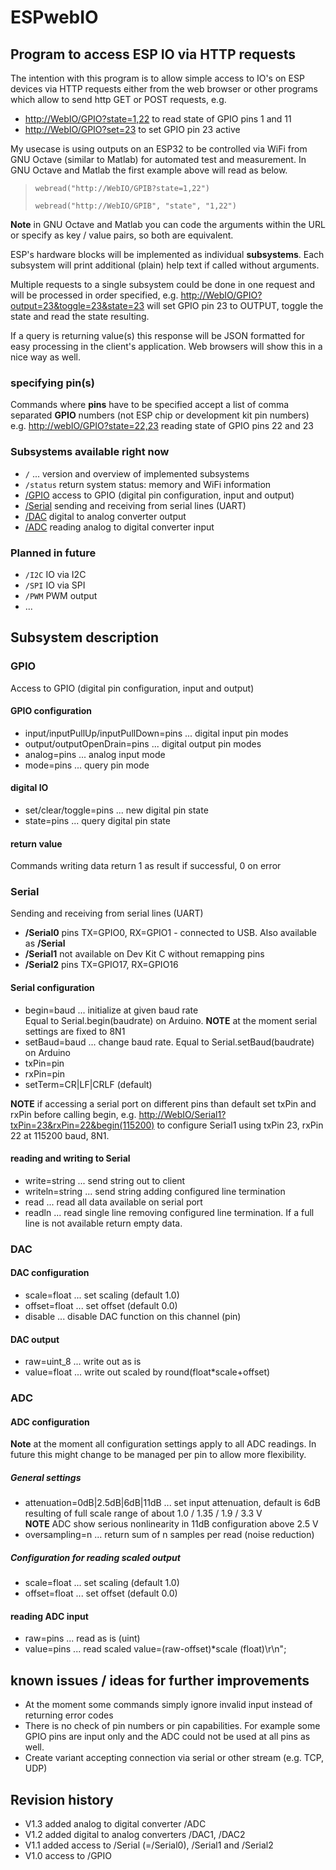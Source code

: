 # ESPwebIO

## Program to access ESP IO via HTTP requests

The intention with this program is to allow simple access to IO's on ESP devices via HTTP requests either from the web browser or other programs which allow to send http GET or POST requests, e.g.

- <http://WebIO/GPIO?state=1,22> to read state of GPIO pins 1 and 11
- <http://WebIO/GPIO?set=23> to set GPIO pin 23 active

My usecase is using outputs on an ESP32 to be controlled via WiFi from GNU Octave (similar to Matlab) for automated test and measurement. In GNU Octave and Matlab the first example above will read as below.

> `webread("http://WebIO/GPIB?state=1,22")`
>
> `webread("http://WebIO/GPIB", "state", "1,22")`

**Note** in GNU Octave and Matlab you can code the arguments within the URL or specify as key / value pairs, so both are equivalent.

ESP's hardware blocks will be implemented as individual **subsystems**. Each subsystem will print additional (plain) help text if called without arguments.

Multiple requests to a single subsystem could be done in one request and will be processed in order specified, e.g.
<http://WebIO/GPIO?output=23&toggle=23&state=23> will set GPIO pin 23 to OUTPUT, toggle the state and read the state resulting.

If a query is returning value(s) this response will be JSON formatted for easy processing in the client's application. Web browsers will show this in a nice way as well.

### specifying pin(s)

Commands where **pins** have to be specified accept a list of comma separated **GPIO** numbers (not ESP chip or development kit pin numbers) e.g. <http://webIO/GPIO?state=22,23> reading state of GPIO pins 22 and 23

### Subsystems available right now

- `/` ... version and overview of implemented subsystems
- `/status` return system status: memory and WiFi information
- [/GPIO](#gpio) access to GPIO (digital pin configuration, input and output)
- [/Serial](#serial) sending and receiving from serial lines (UART)
- [/DAC](#dac) digital to analog converter output
- [/ADC](#adc) reading analog to digital converter input

### Planned in future

- `/I2C` IO via I2C
- `/SPI` IO via SPI
- `/PWM` PWM output
- ...

## Subsystem description

### GPIO

Access to GPIO (digital pin configuration, input and output)

#### GPIO configuration

- input/inputPullUp/inputPullDown=pins ... digital input pin modes
- output/outputOpenDrain=pins ... digital output pin modes
- analog=pins ... analog input mode
- mode=pins ... query pin mode

#### digital IO

- set/clear/toggle=pins ... new digital pin state
- state=pins ... query digital pin state

#### return value

Commands writing data return 1 as result if successful, 0 on error

### Serial

Sending and receiving from serial lines (UART)

- **/Serial0** pins TX=GPIO0, RX=GPIO1 - connected to USB. Also available as **/Serial**
- **/Serial1** not available on Dev Kit C without remapping pins
- **/Serial2** pins TX=GPIO17, RX=GPIO16

#### Serial configuration

- begin=baud   ... initialize at given baud rate  
Equal to Serial.begin(baudrate) on Arduino.
**NOTE** at the moment serial settings are fixed to 8N1
- setBaud=baud ... change baud rate. Equal to Serial.setBaud(baudrate) on Arduino
- txPin=pin
- rxPin=pin
- setTerm=CR|LF|CRLF (default)

**NOTE** if accessing a serial port on different pins than default set txPin and rxPin before calling begin, e.g. <http://WebIO/Serial1?txPin=23&rxPin=22&begin(115200)> to configure Serial1 using txPin 23, rxPin 22 at 115200 baud, 8N1.

#### reading and writing to Serial

- write=string ... send string out to client
- writeln=string ... send string adding configured line termination
- read ... read all data available on serial port
- readln ... read single line removing configured line termination. If a full line is not available return empty data.

### DAC

#### DAC configuration

- scale=float ... set scaling (default 1.0)
- offset=float ... set offset (default 0.0)
- disable ... disable DAC function on this channel (pin)

#### DAC output

- raw=uint_8 ... write out as is
- value=float ... write out scaled by round(float*scale+offset)

### ADC

#### ADC configuration

**Note** at the moment all configuration settings apply to all ADC readings. In future this might change to be managed per pin to allow more flexibility.

##### General settings

- attenuation=0dB|2.5dB|6dB|11dB ... set input attenuation, default is 6dB  
resulting of full scale range of about 1.0 / 1.35 / 1.9 / 3.3 V  
**NOTE** ADC show serious nonlinearity in 11dB configuration above 2.5 V
- oversampling=n ... return sum of n samples per read (noise reduction)

##### Configuration for reading scaled output

- scale=float ... set scaling (default 1.0)
- offset=float ... set offset (default 0.0)

#### reading ADC input

- raw=pins ... read as is (uint)
- value=pins ... read scaled value=(raw-offset)*scale (float)\r\n";

## known issues / ideas for further improvements

- At the moment some commands simply ignore invalid input instead of returning error codes
- There is no check of pin numbers or pin capabilities. For example some GPIO pins are input only and the ADC could not be used at all pins as well.
- Create variant accepting connection via serial or other stream (e.g. TCP, UDP)

## Revision history

- V1.3 added analog to digital converter /ADC
- V1.2 added digital to analog converters /DAC1, /DAC2
- V1.1 added access to /Serial (=/Serial0), /Serial1 and /Serial2
- V1.0 access to /GPIO
